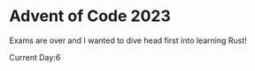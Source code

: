 # Advent of Code 2023
Exams are over and I wanted to dive head first into learning Rust!

Current Day:6
